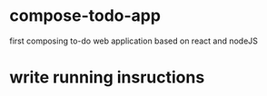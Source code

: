 # compose-todo-app
first composing to-do web application based on react and nodeJS

# write running insructions
